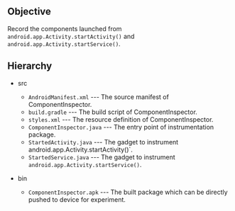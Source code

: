 ## Objective

Record the components launched from `android.app.Activity.startActivity()` and `android.app.Activity.startService()`.  


## Hierarchy
+ src
  + `AndroidManifest.xml` --- The source manifest of ComponentInspector.  
  + `build.gradle` --- The build script of ComponentInspector. 
  + `styles.xml` --- The resource definition of ComponentInspector.  
  + `ComponentInspector.java` --- The entry point of instrumentation package.  
  + `StartedActivity.java` --- The gadget to instrument android.app.Activity.startActivity()`.  
  + `StartedService.java` --- The gadget to instrument `android.app.Activity.startService()`.  

+ bin
  + `ComponentInspector.apk` --- The built package which can be directly pushed to device for experiment.  
  

